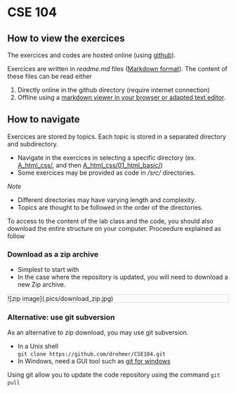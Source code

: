# CSE 104

## How to view the exercices

The exercices and codes are hosted online (using [github](https://github.com/)).

Exercices are written in _readme.md_ files ([Markdown format](https://github.com/adam-p/markdown-here/wiki/Markdown-Cheatsheet)). The content of these files can be read either
1. Directly online in the github directory (require internet connection)
2. Offline using a [markdown viewer in your browser or adapted text editor](https://imagecomputing.net/damien.rohmer/teaching/general/markdown_viewer/index.html).

## How to navigate

Exercices are stored by topics. Each topic is stored in a separated directory and subdirectory.
* Navigate in the exercices in selecting a specific directory (ex. [A_html_css/](A_html_css/), and then [A_html_css/01_html_basic/](A_html_css/01_html_basic/))
* Some exercices may be provided as code in _/src/_ directories.

_Note_ 
* Different directories may have varying length and complexity.
* Topics are thought to be followed in the order of the directories.

To access to the content of the lab class and the code, you should also download the entire structure on your computer. Proceedure explained as follow


### Download as a zip archive

* Simplest to start with
* In the case where the repository is updated, you will need to download a new Zip archive.

<div style="border: 1px solid lightgray">
![zip image](.pics/download_zip.jpg)
</div>



### Alternative: use git subversion

As an alternative to zip download, you may use git subversion.
* In a Unix shell <br>
`git clone https://github.com/drohmer/CSE104.git`
* In Windows, need a GUI tool such as [git for windows](https://gitforwindows.org/)

Using git allow you to update the code repository using the command
`git pull`

